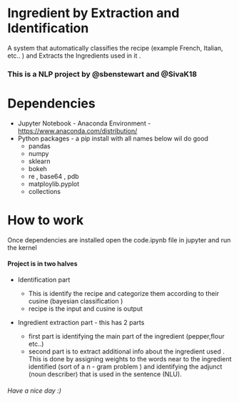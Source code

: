 # Ingredient by Extraction and Identification

A system that automatically classifies the recipe (example French, Italian, etc.. ) and Extracts the Ingredients used in it .

### This is a NLP project by @sbenstewart and @SivaK18

# Dependencies

 * Jupyter Notebook - Anaconda Environment - https://www.anaconda.com/distribution/
 * Python packages - a pip install with all names below wil do good
    * pandas
    * numpy
    * sklearn
    * bokeh
    * re , base64 , pdb
    * matploylib.pyplot
    * collections

# How to work

Once dependencies are installed open the code.ipynb file in jupyter and run the kernel

#### Project is in two halves

* Identification part
  * This is identify the recipe and categorize them according to their cusine (bayesian classification )
  * recipe is the input and cusine is output

* Ingredient extraction part - this has 2 parts
  * first part is identifying the main part of the ingredient (pepper,flour etc..)
  * second part is to extract additional info about the ingredient used . This is done by assigning weights to the words near to the ingredient identified (sort of a n - gram problem ) and identifying the adjunct (noun describer) that is used in the sentence (NLU).



###### Have a nice day :) 
